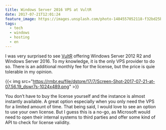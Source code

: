 ```yaml
---
title: Windows Server 2016 VPS at VultR
date: 2017-07-21T12:01:24
feature_image: https://images.unsplash.com/photo-1484557052118-f32bd25b45b5?ixlib=rb-0.3.5&q=80&fm=jpg&crop=entropy&cs=tinysrgb&w=1080&fit=max&ixid=eyJhcHBfaWQiOjExNzczfQ&s=50d27f3c17bcb1b8102f17b64668b092
tags:
  - tech
  - windows
  - hosting
  - en
---
```

I was very surprised to see [VultR](https://www.vultr.com/) offering Windows Server 2012 R2 and Windows Server 2016. To my knowledge, it is the only VPS provider to do so. There is an additional monthly fee for the license, but the price is quie tolerable in my opinion.

{{< img src="https://rmbr.eu/file/dstore/17/7/Screen-Shot-2017-07-21-at-07.56.19_dswr7s-1024x489.png" >}}

You don’t have to buy the license yourself and the instance is almost instantly available. A great option especially when you only need the VPS for a limited amount of time. That being said, I would love to see an option to use your own license. But I guess this is a no-go, as Microsoft would need to open their internal systems to third parties and offer some kind of API to check for license validity.
